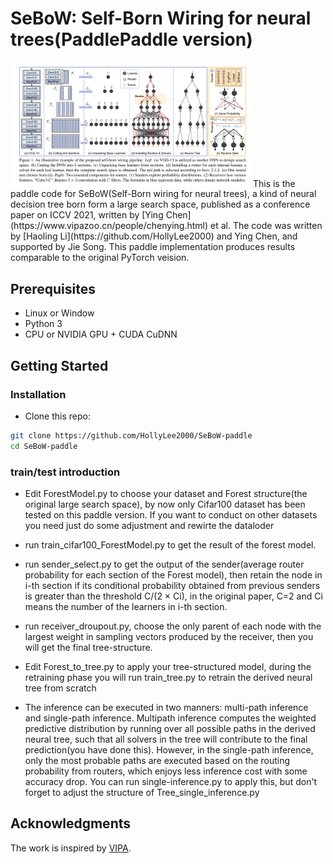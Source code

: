 # SeBoW: Self-Born Wiring for neural trees(PaddlePaddle version)
<img src='methodology.png' width=384 alt="methodology">
This is the paddle code for SeBoW(Self-Born wiring for neural trees), a kind of neural decision tree born form a large search space, published as a
conference paper on ICCV 2021, written by [Ying Chen](https://www.vipazoo.cn/people/chenying.html) et al.
The code was written by [Haoling Li](https://github.com/HollyLee2000) and Ying Chen, and supported by Jie Song.
This paddle implementation produces results comparable to the original PyTorch veision. 

## Prerequisites
- Linux or Window
- Python 3
- CPU or NVIDIA GPU + CUDA CuDNN

## Getting Started
### Installation
- Clone this repo:
```bash
git clone https://github.com/HollyLee2000/SeBoW-paddle
cd SeBoW-paddle
```

### train/test introduction
- Edit ForestModel.py to choose your dataset and Forest structure(the original large search space), by now only Cifar100 dataset has been tested on this paddle version. If you want to conduct on other datasets you need just do some adjustment and rewirte the dataloder


- run train_cifar100_ForestModel.py to get the result of the forest model.


- run sender_select.py to get the output of the sender(average router probability for each section of the Forest model), then retain the node in i-th section if its conditional probability obtained from previous senders is greater than the threshold C/(2 × Ci), in the original paper, C=2 and Ci means the number of the learners in i-th section.


- run receiver_droupout.py, choose the only parent of each node with the largest weight in sampling vectors produced by the receiver, then you will get the final tree-structure.


- Edit Forest_to_tree.py to apply your tree-structured model, during the retraining phase you will run train_tree.py to retrain the derived neural tree from scratch


- The inference can be executed in two manners: multi-path inference and single-path inference. Multipath inference computes the weighted predictive distribution by running over all possible paths in the derived neural tree, such that all solvers in the tree will contribute to the final prediction(you have done this). However, in the single-path inference, only the most probable paths are executed based on the routing probability from routers, which enjoys less inference cost with some accuracy drop. You can run single-inference.py to apply this, but don't forget to adjust the structure of Tree_single_inference.py


## Acknowledgments
The work is inspired by [VIPA](https://www.vipazoo.cn/).

